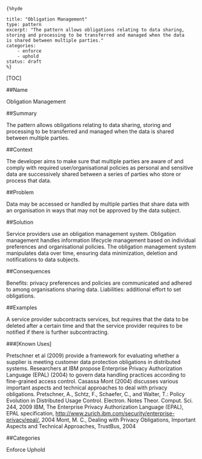     {%hyde

    title: "Obligation Management"
    type: pattern
    excerpt: "The pattern allows obligations relating to data sharing,
    storing and processing to be transferred and managed when the data
    is shared between multiple parties."
    categories: 
        - enforce
        - uphold
    status: draft
    %}

[TOC]

##Name
<!--Primary name the pattern is known by.-->

Obligation Management

<!--###[Also Known As]-->
<!-- All other names the pattern is known by.-->



##Summary
<!-- One short paragraph summarising the pattern.-->

The pattern allows obligations relating to data sharing, storing and
processing to be transferred and managed when the data is shared
between multiple parties.

##Context
<!-- The situations in which the pattern may apply.-->

The developer aims to make sure that multiple parties are aware of and
comply with required user/organisational policies as personal and
sensitive data are successively shared between a series of parties who
store or process that data.

##Problem
<!-- The problem a pattern addresses, including a list of forces describing why a problem might be difficult to solve.-->

Data may be accessed or handled by multiple parties that share data
with an organisation in ways that may not be approved by the data
subject.

##Solution
<!-- A concise description of how the pattern addresses the problem.-->

Service providers use an obligation management system. Obligation
management handles information lifecycle management based on
individual preferences and organisational policies. The obligation
management system manipulates data over time, ensuring data
minimization, deletion and notifications to data subjects.

<!--###[Structure]-->
<!--A detailed specification of the structural aspects of the pattern. A class diagram if applicable.-->



<!--###[Implementation]-->
<!--Guidelines for implementing the pattern; code fragments; suggested PETS; policy fragments.-->



##Consequences
<!--The advantages (benefits) and disadvantages (liabilities) of applying the pattern.-->



<!--constraints and consequences-->
Benefits: privacy preferences and policies are communicated and adhered
to among organisations sharing data. Liabilities: additional effort to
set obligations.

<!--###[Constraints]-->
<!-- limitations as a consequence of applying the pattern.-->



##Examples
<!--Motivational example to see how the pattern is applied.-->

A service provider subcontracts services, but requires that the data
to be deleted after a certain time and that the service provider
requires to be notified if there is further subcontracting.

###[Known Uses]
<!-- Pointers to various applications of the pattern.-->

Pretschner et al (2009) provide a framework for evaluating whether a
supplier is meeting customer data protection obligations in
distributed systems. Researchers at IBM propose Enterprise Privacy
Authorization Language (EPAL) (2004) to govern data handling practices
according to fine-grained access control. Casassa Mont (2004) discusses
various important aspects and technical approaches to deal with
privacy obligations. Pretschner, A., Schtz, F., Schaefer, C., and
Walter, T.: Policy Evolution in Distributed Usage Control. Electron.
Notes Theor. Comput. Sci. 244, 2009 IBM, The Enterprise Privacy
Authorization Language (EPAL), EPAL specification,
http://www.zurich.ibm.com/security/enterprise-privacy/epal/, 2004
Mont, M. C., Dealing with Privacy Obligations, Important Aspects and
Technical Approaches, TrustBus, 2004

<!--##See Also-->
<!-- Any pointers to relevant information, not contained in the subfields below.-->



<!--###[Related Patterns]-->
<!-- Supporting and conflicting patterns-->



<!--###[Sources]-->
<!-- References to the original source of the pattern.-->



<!--##General Comments-->
<!-- Separate discussion on the pattern.-->



##Categories
<!-- Placeholder for future agreed upon categories as per collaboration's evaluation.-->

Enforce
Uphold

<!--##Tags-->
<!-- User definable descriptors for additional correlation.-->


